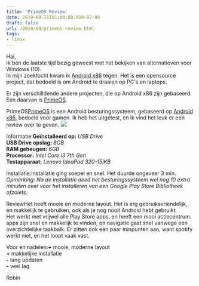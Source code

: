 ```yaml
---
title: 'PrimeOS Review'
date: 2019-08-21T01:00:00.000-07:00
draft: false
url: /2019/08/primeos-review.html
tags: 
- linux
---
```


Hai,  
Ik ben de laatste tijd bezig geweest met het bekijken van alternatieven voor Windows (10).  
In mijn zoektocht kwam ik [Android x86](https://www.android-x86.org/) tegen. Het is een opensource project, dat bedoeld is om Android te draaien op PC's en laptops.  
  
Er zijn verschilldende andere projecten, die op Android x86 zijn gebaseerd. Een daarvan is [PrimeOS](http://primeos.in/).  
  

PrimeOS[PrimeOS](http://primeos.in/) is een Android besturingssysteem, gebaseerd op [Android x86](https://www.android-x86.org/), bedoeld voor gamen. Ik heb het uitgetest, en ik vind het leuk er een review over te geven. [![](https://primeos.in/assets/logo.png)](https://primeos.in/assets/logo.png)

  

Informatie:**Geïnstalleerd op:** _USB Drive_  
**USB Drive opslag:** _8GB_  
**RAM geheugen:** _6GB_  
**Processor:** _Intel Core i3 7th Gen_  
**Testapparaat:** _Lenovo IdeaPad 320-15IKB_

Installatie:Installatie ging soepel en snel. Het duurde ongeveer 3 min.  
_Opmerking: Na de installatie deed het besturingssysteem wel nog 10 extra minuten over voor het installeren van een Google Play Store Bibliotheek ofzoiets._

ReviewHet heeft mooie en moderne layout. Het is erg gebruiksvriendelijk, en makkelijk te gebruiken, ook als je nog nooit Android hebt gebruikt.  
Het werkt met vrijwel alle Play Store apps, en heeft een mooi actiecentrum. apps zijn snel en makkelijk te vinden, en navigatie gaat snel vanwege een overzichtelijke taakbalk. Er zitten ook een paar minpunten aan, want spotify werkt niet, en het loopt vaak vast.

Voor en nadelen:**+** mooie, moderne layout  
**+** makkelijke installatie  
**\-** lang updaten  
**\-** veel lag

Robin